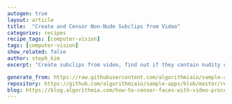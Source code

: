 ```yaml
---
autogen: true
layout: article
title:  "Create and Censor Non-Nude Subclips from Video"
categories: recipes
recipe_tags: [computer-vision]
tags: [computer-vision]
show_related: false
author: steph_kim
excerpt: "Create subclips from video, find out if they contain nudity or not and censor the faces of the non-nude clips."

generate_from: https://raw.githubusercontent.com/algorithmiaio/sample-apps/master/recipes/censorface/README.md
repository: https://github.com/algorithmiaio/sample-apps/blob/master/recipes/censorface/
blog: https://blog.algorithmia.com/how-to-censor-faces-with-video-processing-algorithms
---
```

